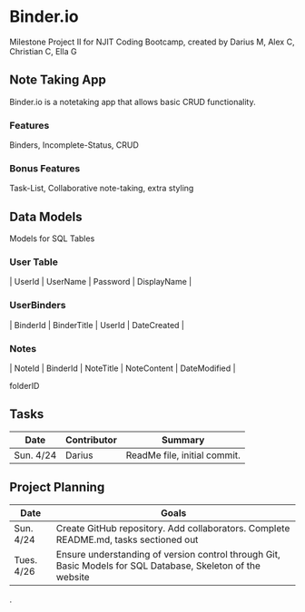 # Binder.io
    
Milestone Project II for NJIT Coding Bootcamp, created by Darius M, Alex C, Christian C, Ella G

## Note Taking App

Binder.io is a notetaking app that allows basic CRUD functionality.


### Features

Binders, Incomplete-Status, CRUD

### Bonus Features

Task-List, Collaborative note-taking, extra styling

## Data Models

Models for SQL Tables

### User Table

| UserId | UserName | Password | DisplayName |

### UserBinders

| BinderId | BinderTitle | UserId | DateCreated |

### Notes

| NoteId | BinderId | NoteTitle | NoteContent | DateModified | 


folderID

## Tasks
| Date | Contributor | Summary |
| ---- | ----------- | ------- |
| Sun. 4/24 | Darius | ReadMe file, initial commit. |

## Project Planning
| Date | Goals |
| ---- | ----- |
| Sun. 4/24 | Create GitHub repository. Add collaborators. Complete README.md, tasks sectioned out |
| Tues. 4/26 | Ensure understanding of version control through Git, Basic Models for SQL Database, Skeleton of the website |


 
.